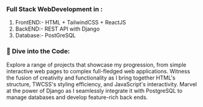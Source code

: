 ### Full Stack WebDevelopment in : <br>
1. FrontEND:- HTML + TailwindCSS + ReactJS 
2. BackEND:- REST API with Django
3. Database:- PostGreSQL 

### 🔗 Dive into the Code: <br>
Explore a range of projects that showcase my progression, from simple interactive web pages to complex full-fledged web applications. Witness the fusion of creativity and functionality as I bring together HTML's structure, TWCSS's styling efficiency, and JavaScript's interactivity. Marvel at the power of Django as I seamlessly integrate it with PostgreSQL to manage databases and develop feature-rich back ends.
